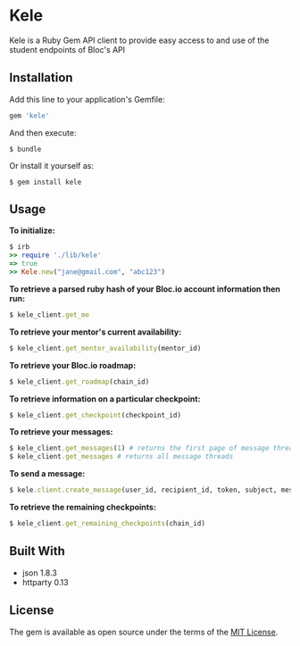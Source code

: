 # Kele

Kele is a Ruby Gem API client to provide easy access to and use of the student endpoints of Bloc's API

## Installation
Add this line to your application's Gemfile:
```ruby
gem 'kele'
```
And then execute:

    $ bundle

Or install it yourself as:

    $ gem install kele

## Usage
**To initialize:**

```ruby
$ irb
>> require './lib/kele'
=> true
>> Kele.new("jane@gmail.com", "abc123")
```
**To retrieve a parsed ruby hash of your Bloc.io account information then run:** 

```ruby
$ kele_client.get_me
```

**To retrieve your mentor's current availability:**

```ruby
$ kele_client.get_mentor_availability(mentor_id)
```

**To retrieve your Bloc.io roadmap:** 

```ruby
$ kele_client.get_roadmap(chain_id)
```

**To retrieve information on a particular checkpoint:** 
```ruby
$ kele_client.get_checkpoint(checkpoint_id)
```

**To retrieve your messages:**

```ruby
$ kele_client.get_messages(1) # returns the first page of message threads
$ kele_client.get_messages # returns all message threads
```

**To send a message:** 

```ruby
$ kele.client.create_message(user_id, recipient_id, token, subject, message)
```

**To retrieve the remaining checkpoints:** 
```ruby
$ kele_client.get_remaining_checkpoints(chain_id)
```

## Built With

* json 1.8.3
* httparty 0.13

## License

The gem is available as open source under the terms of the [MIT License](http://opensource.org/licenses/MIT).
